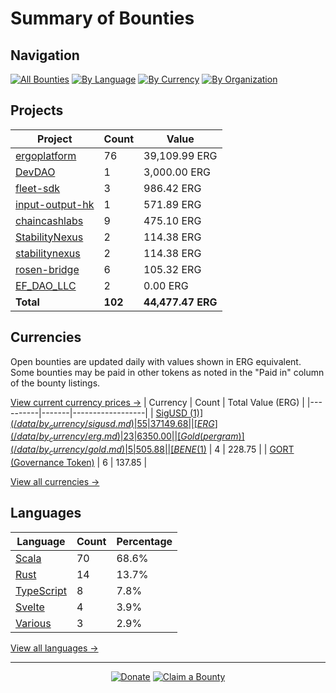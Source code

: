 <!-- GENERATED FILE - DO NOT EDIT DIRECTLY -->
<!-- Generated on: 2025-05-29 12:47:30 -->

# Summary of Bounties

## Navigation

[![All Bounties](https://img.shields.io/badge/All%20Bounties-102-blue)](/data/all.md) [![By Language](https://img.shields.io/badge/By%20Language-8-green)](/data/summary.md#languages) [![By Currency](https://img.shields.io/badge/By%20Currency-7-yellow)](/data/summary.md#currencies) [![By Organization](https://img.shields.io/badge/By%20Organization-9-orange)](/data/summary.md#projects)

## Projects

| Project | Count | Value |
|----------|-------|-------|
| [ergoplatform](/data/by_org/ergoplatform.md) | 76 | 39,109.99 ERG |
| [DevDAO](/data/by_org/devdao.md) | 1 | 3,000.00 ERG |
| [fleet-sdk](/data/by_org/fleet-sdk.md) | 3 | 986.42 ERG |
| [input-output-hk](/data/by_org/input-output-hk.md) | 1 | 571.89 ERG |
| [chaincashlabs](/data/by_org/chaincashlabs.md) | 9 | 475.10 ERG |
| [StabilityNexus](/data/by_org/stabilitynexus.md) | 2 | 114.38 ERG |
| [stabilitynexus](/data/by_org/stabilitynexus.md) | 2 | 114.38 ERG |
| [rosen-bridge](/data/by_org/rosen-bridge.md) | 6 | 105.32 ERG |
| [EF_DAO_LLC](/data/by_org/ef_dao_llc.md) | 2 | 0.00 ERG |
| **Total** | **102** | **44,477.47 ERG** |

## Currencies

Open bounties are updated daily with values shown in ERG equivalent. Some bounties may be paid in other tokens as noted in the "Paid in" column of the bounty listings.

[View current currency prices →](/data/currency_prices.md)
| Currency | Count | Total Value (ERG) |
|----------|-------|------------------|
| [SigUSD ($1)](/data/by_currency/sigusd.md) | 55 | 37149.68 |
| [ERG](/data/by_currency/erg.md) | 23 | 6350.00 |
| [Gold (per gram)](/data/by_currency/gold.md) | 5 | 505.88 |
| [BENE ($1)](/data/by_currency/bene.md) | 4 | 228.75 |
| [GORT (Governance Token)](/data/by_currency/gort.md) | 6 | 137.85 |

[View all currencies →](/data/by_currency/)

## Languages

| Language | Count | Percentage |
|----------|-------|------------|
| [Scala](/data/by_language/scala.md) | 70 | 68.6% |
| [Rust](/data/by_language/rust.md) | 14 | 13.7% |
| [TypeScript](/data/by_language/typescript.md) | 8 | 7.8% |
| [Svelte](/data/by_language/svelte.md) | 4 | 3.9% |
| [Various](/data/by_language/various.md) | 3 | 2.9% |

[View all languages →](/data/by_language/)



---

<div align="center">
  <p>
    <a href="../docs/donate.md"><img src="https://img.shields.io/badge/❤️%20Donate-F44336" alt="Donate"></a>
    <a href="../docs/bounty-submission-guide.md#reserving-a-bounty"><img src="https://img.shields.io/badge/🔒%20How%20To%20Claim-4CAF50" alt="Claim a Bounty"></a>
  </p>
</div>


<!-- END OF GENERATED CONTENT -->
